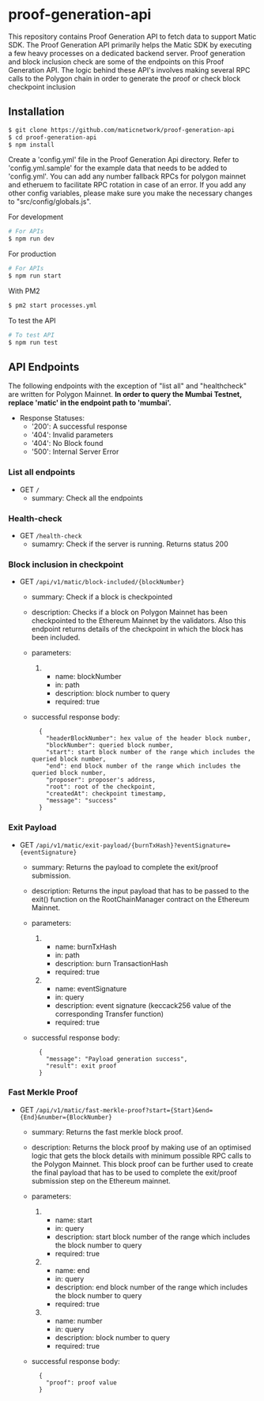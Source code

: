 # proof-generation-api

This repository contains Proof Generation API to fetch data to support Matic SDK. The Proof Generation API primarily helps the Matic SDK by executing a few heavy processes
on a dedicated backend server. Proof generation and block inclusion check are some of the endpoints on this Proof Generation API. The logic behind these API's involves making several RPC calls to the Polygon chain in order to generate the proof or check block checkpoint inclusion

## Installation

```bash
$ git clone https://github.com/maticnetwork/proof-generation-api
$ cd proof-generation-api
$ npm install

```

Create a 'config.yml' file in the Proof Generation Api directory. Refer to 'config.yml.sample' for the example data that needs to be added to 'config.yml'. You can add any number fallback RPCs for polygon mainnet and etheruem to facilitate RPC rotation in case of an error. If you add any other config variables, please make sure you make the necessary changes to "src/config/globals.js".


For development

```bash
# For APIs
$ npm run dev
```

For production

```bash
# For APIs
$ npm run start
```

With PM2

```bash
$ pm2 start processes.yml
```

To test the API

```bash
# To test API
$ npm run test
```

## API Endpoints

The following endpoints with the exception of "list all" and "healthcheck" are written for Polygon Mainnet. **In order to query the Mumbai Testnet, replace 'matic' in the endpoint path to 'mumbai'.**

  - Response Statuses:
    - '200': A successful response
    - '404': Invalid parameters
    - '404': No Block found
    - '500': Internal Server Error

### List all endpoints

* GET `/`
  - summary: Check all the endpoints

### Health-check

* GET `/health-check`
  - sumamry: Check if the server is running. Returns status 200

### Block inclusion in checkpoint

* GET `/api/v1/matic/block-included/{blockNumber}`  
  - summary: Check if a block is checkpointed

  - description: Checks if a block on Polygon Mainnet has been checkpointed to the Ethereum Mainnet by the validators. Also this endpoint returns details of the checkpoint in which the block has been included.

  - parameters:
    1. - name: blockNumber
       - in: path
       - description: block number to query
       - required: true

  - successful response body:
    ```
      {
        "headerBlockNumber": hex value of the header block number,
        "blockNumber": queried block number,
        "start": start block number of the range which includes the queried block number,
        "end": end block number of the range which includes the queried block number,
        "proposer": proposer's address,
        "root": root of the checkpoint,
        "createdAt": checkpoint timestamp,
        "message": "success"
      }
      ```


### Exit Payload

* GET `/api/v1/matic/exit-payload/{burnTxHash}?eventSignature={eventSignature}`   
  - summary: Returns the payload to complete the exit/proof submission.

  - description: Returns the input payload that has to be passed to the exit() function on the RootChainManager contract on the Ethereum Mainnet.

  - parameters:
    1. - name: burnTxHash
       - in: path
       - description: burn TransactionHash
       - required: true

    2. - name: eventSignature
       - in: query
       - description: event signature (keccack256 value of the corresponding Transfer function)
       - required: true

  - successful response body:
    ```
      {
        "message": "Payload generation success",
        "result": exit proof
      }
    ```

### Fast Merkle Proof

* GET `/api/v1/matic/fast-merkle-proof?start={Start}&end={End}&number={BlockNumber}`
  - summary: Returns the fast merkle block proof.

  - description: Returns the block proof by making use of an optimised logic that gets the block details with minimum possible RPC calls to the Polygon Mainnet. This block proof can be further used to create the final payload that has to be used to complete the exit/proof submission step on the Ethereum mainnet.

  - parameters:
    1. - name: start
       - in: query
       - description: start block number of the range which includes the block number to query
       - required: true
    2. - name: end
       - in: query
       - description: end block number of the range which includes the block number to query
       - required: true
    3. - name: number
       - in: query
       - description: block number to query
       - required: true

  - successful response body:
    ```
      {
        "proof": proof value
      }
    ```
